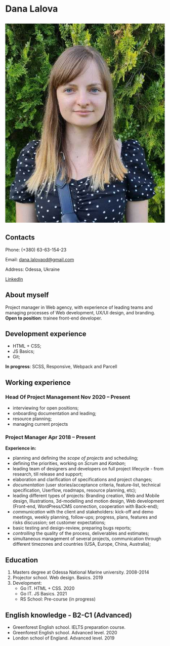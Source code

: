 # Dana Lalova

## ![Dana'sphoto](/myphoto.jpg)

## Contacts

Phone: (+380) 63-63-154-23

Email: dana.lalovaod@gmail.com

Address: Odessa, Ukraine

[LinkedIn](https://www.linkedin.com/in/dana-lalova-76846083/)

## About myself

Project manager in Web agency, with experience of leading teams and managing processes of Web development, UX/UI design, and branding.
**Open to position**: trainee front-end developer.

## Development experience

- HTML + CSS;
- JS Basics;
- Git;

**In progress**: SCSS, Responsive, Webpack and Parcell

## Working experience

### Head Of Project Management Nov 2020 – Present

- interviewing for open positions;
- onboarding documentation and leading;
- resource planning;
- managing current projects

### Project Manager Apr 2018 – Present

**Experience in:**

- planning and defining the _scope of projects_ and scheduling;
- defining the priorities, working on _Scrum_ and _Kanban_;
- leading team of designers and developers on full project lifecycle - from research, till release and support;
- elaboration and clarification of specifications and project changes;
- _documentation_ (user stories/acceptance criteria, feature-list, technical specification, Userflow, roadmaps, resource planning, etc);
- leading different types of projects: Branding creation, Web and Mobile design, Illustrations, 3d-modelling and motion design, Web development (Front-end, WordPress/CMS connection, cooperation with Back-end);
- _communication_ with the client and stakeholders: kick-off and demo meetings, weekly planning, follow-ups; progress, plans, features and risks discussion; set customer expectations;
- basic testing and design-review, preparing bugs reports;
- _controlling_ the quality of the process, deliverables and estimates;
- simultaneous management of several projects, communication through different timezones and countries (USA, Europe, China, Australia);

## Education

1. Masters degree at Odessa National Marine university. 2008-2014
2. Projector school. Web design. Basics. 2019
3. Development:
   - Go IT. HTML + CSS. 2020
   - Go IT. JS Basics. 2021
   - RS School: Pre-course (in progress)

## English knowledge - B2-C1 (Advanced)

- Greenforest English school. IELTS preparation course.
- Greenforest English school. Advanced level. 2020
- London school of England. Advanced level. 2019
